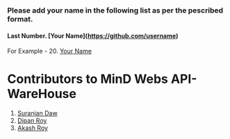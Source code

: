### Please add your name in the following list as per the pescribed format.
#### Last Number. \[Your Name\]\(https://github.com/username) 
For Example - 20. [Your Name](https://github.com/username) 

# Contributors to MinD Webs API-WareHouse
1. [Suranjan Daw](https://github.com/SuranjanDaw)
2. [Dipan Roy](https://github.com/dipan29)
3. [Akash Roy](https://github.com/akashroy1807/)
